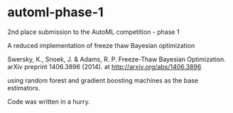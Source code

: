 # automl-phase-1

2nd place submission to the AutoML competition - phase 1

A reduced implementation of freeze thaw Bayesian optimization

Swersky, K., Snoek, J. & Adams, R. P. Freeze-Thaw Bayesian Optimization. arXiv preprint 1406.3896 (2014). at <http://arxiv.org/abs/1406.3896>

using random forest and gradient boosting machines as the base estimators.

Code was written in a hurry.
